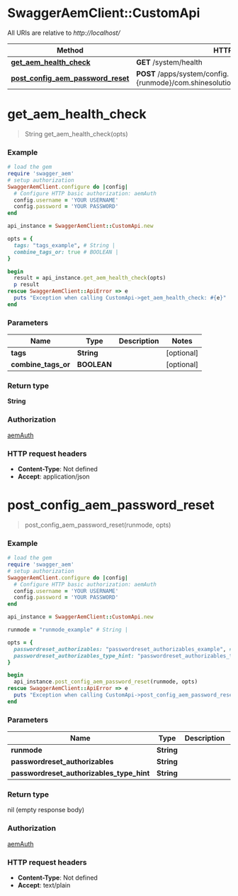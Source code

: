 # SwaggerAemClient::CustomApi

All URIs are relative to *http://localhost/*

Method | HTTP request | Description
------------- | ------------- | -------------
[**get_aem_health_check**](CustomApi.md#get_aem_health_check) | **GET** /system/health | 
[**post_config_aem_password_reset**](CustomApi.md#post_config_aem_password_reset) | **POST** /apps/system/config.{runmode}/com.shinesolutions.aem.passwordreset.Activator | 


# **get_aem_health_check**
> String get_aem_health_check(opts)



### Example
```ruby
# load the gem
require 'swagger_aem'
# setup authorization
SwaggerAemClient.configure do |config|
  # Configure HTTP basic authorization: aemAuth
  config.username = 'YOUR USERNAME'
  config.password = 'YOUR PASSWORD'
end

api_instance = SwaggerAemClient::CustomApi.new

opts = { 
  tags: "tags_example", # String | 
  combine_tags_or: true # BOOLEAN | 
}

begin
  result = api_instance.get_aem_health_check(opts)
  p result
rescue SwaggerAemClient::ApiError => e
  puts "Exception when calling CustomApi->get_aem_health_check: #{e}"
end
```

### Parameters

Name | Type | Description  | Notes
------------- | ------------- | ------------- | -------------
 **tags** | **String**|  | [optional] 
 **combine_tags_or** | **BOOLEAN**|  | [optional] 

### Return type

**String**

### Authorization

[aemAuth](../README.md#aemAuth)

### HTTP request headers

 - **Content-Type**: Not defined
 - **Accept**: application/json



# **post_config_aem_password_reset**
> post_config_aem_password_reset(runmode, opts)



### Example
```ruby
# load the gem
require 'swagger_aem'
# setup authorization
SwaggerAemClient.configure do |config|
  # Configure HTTP basic authorization: aemAuth
  config.username = 'YOUR USERNAME'
  config.password = 'YOUR PASSWORD'
end

api_instance = SwaggerAemClient::CustomApi.new

runmode = "runmode_example" # String | 

opts = { 
  passwordreset_authorizables: "passwordreset_authorizables_example", # String | 
  passwordreset_authorizables_type_hint: "passwordreset_authorizables_type_hint_example" # String | 
}

begin
  api_instance.post_config_aem_password_reset(runmode, opts)
rescue SwaggerAemClient::ApiError => e
  puts "Exception when calling CustomApi->post_config_aem_password_reset: #{e}"
end
```

### Parameters

Name | Type | Description  | Notes
------------- | ------------- | ------------- | -------------
 **runmode** | **String**|  | 
 **passwordreset_authorizables** | **String**|  | [optional] 
 **passwordreset_authorizables_type_hint** | **String**|  | [optional] 

### Return type

nil (empty response body)

### Authorization

[aemAuth](../README.md#aemAuth)

### HTTP request headers

 - **Content-Type**: Not defined
 - **Accept**: text/plain



